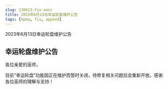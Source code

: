 ```yaml
---
slug: 230613-fix-annc
title: 2023年6月13日幸运轮盘维护公告
tags: [hpma, fix, append]
---
```


2023年6月13日幸运轮盘维护公告

<!--truncate-->

## 幸运轮盘维护公告

各位亲爱的巫师，

目前“幸运轮盘”功能因正在维护而暂时关闭，待修复相关问题后会重新开放。感谢各位巫师的理解与支持！ ​​​